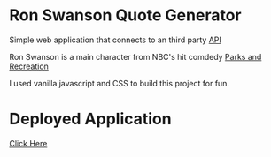 # Ron Swanson Quote Generator

Simple web application that connects to an third party [API](https://github.com/jamesseanwright/ron-swanson-quotes#ron-swanson-quotes-api)

Ron Swanson is a main character from NBC's hit comdedy [Parks and Recreation](https://en.wikipedia.org/wiki/Parks_and_Recreation)

I used vanilla javascript and CSS to build this project for fun.


# Deployed Application

[Click Here](https://kuyajasper.github.io/ronSwanson/)
